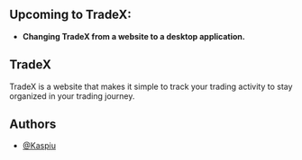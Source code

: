 ## Upcoming to TradeX:

- **Changing TradeX from a website to a desktop application.**

## TradeX

TradeX is a website that makes it simple to track your trading activity to stay organized in your trading journey.

## Authors

- [@Kaspiu](https://github.com/Kaspiu)
